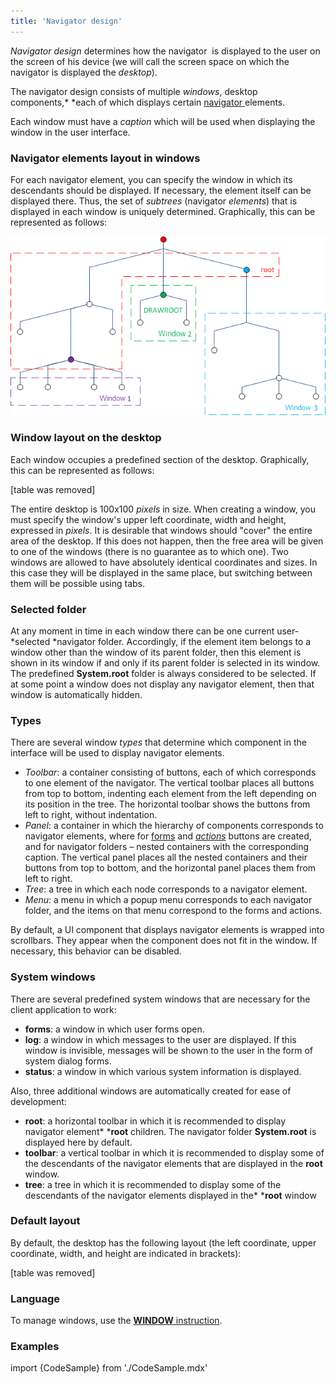 ```yaml
---
title: 'Navigator design'
---
```


*Navigator design* determines how the navigator  is displayed to the user on the screen of his device (we will call the screen space on which the navigator is displayed the *desktop*).

The navigator design consists of multiple *windows*, desktop components,* *each of which displays certain [navigator&nbsp;](Navigator.md)elements. 

Each window must have a *caption* which will be used when displaying the window in the user interface.

### Navigator elements layout in windows

For each navigator element, you can specify the window in which its descendants should be displayed. If necessary, the element itself can be displayed there. Thus, the set of *subtrees* (navigator *elements*) that is displayed in each window is uniquely determined. Graphically, this can be represented as follows:

![](attachments/1310742/86476284.png)

### Window layout on the desktop

Each window occupies a predefined section of the desktop. Graphically, this can be represented as follows:

[table was removed]

The entire desktop is 100x100 *pixels* in size. When creating a window, you must specify the window's upper left coordinate, width and height, expressed in *pixels*. It is desirable that windows should "cover" the entire area of the desktop. If this does not happen, then the free area will be given to one of the windows (there is no guarantee as to which one). Two windows are allowed to have absolutely identical coordinates and sizes. In this case they will be displayed in the same place, but switching between them will be possible using tabs.

### Selected folder

At any moment in time in each window there can be one current user-*selected *navigator folder. Accordingly, if the element item belongs to a window other than the window of its parent folder, then this element is shown in its window if and only if its parent folder is selected in its window. The predefined **System.root** folder is always considered to be selected. If at some point a window does not display any navigator element, then that window is automatically hidden.

### Types

There are several window *types* that determine which component in the interface will be used to display navigator elements.

-   *Toolbar*: a container consisting of buttons, each of which corresponds to one element of the navigator. The vertical toolbar places all buttons from top to bottom, indenting each element from the left depending on its position in the tree. The horizontal toolbar shows the buttons from left to right, without indentation.
-   *Panel*: a container in which the hierarchy of components corresponds to navigator elements, where for [forms](Forms.md) and *[actions](Actions.md)* buttons are created, and for navigator folders – nested containers with the corresponding caption. The vertical panel places all the nested containers and their buttons from top to bottom, and the horizontal panel places them from left to right.
-   *Tree*: a tree in which each node corresponds to a navigator element.
-   *Menu*: a menu in which a popup menu corresponds to each navigator folder, and the items on that menu correspond to the forms and actions.

By default, a UI component that displays navigator elements is wrapped into scrollbars. They appear when the component does not fit in the window. If necessary, this behavior can be disabled.

### System windows

There are several predefined system windows that are necessary for the client application to work:

-   **forms**: a window in which user forms open.
-   **log**: a window in which messages to the user are displayed. If this window is invisible, messages will be shown to the user in the form of system dialog forms.
-   **status**: a window in which various system information is displayed.

Also, three additional windows are automatically created for ease of development:

-   **root**: a horizontal toolbar in which it is recommended to display navigator element* ***root** children. The navigator folder **System.root** is displayed here by default.
-   **toolbar**: a vertical toolbar in which it is recommended to display some of the descendants of the navigator elements that are displayed in the **root** window.
-   **tree**: a tree in which it is recommended to display some of the descendants of the navigator elements displayed in the* ***root** window

### Default layout

By default, the desktop has the following layout (the left coordinate, upper coordinate, width, and height are indicated in brackets):

[table was removed]

### Language

To manage windows, use the [**WINDOW** instruction](WINDOW_instruction.md).

### Examples

import {CodeSample} from './CodeSample.mdx'

<CodeSample url="http://documentation.lsfusion.org:5000/sample?file=InstructionSample&block=window"/>

  
